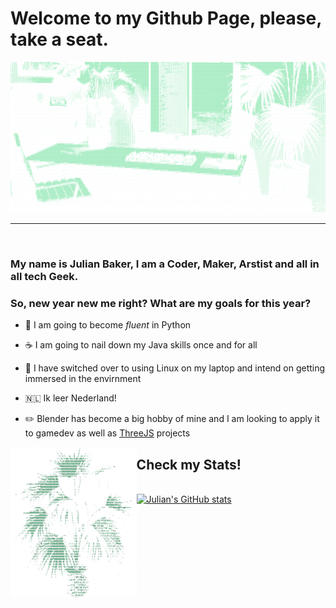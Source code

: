 # Welcome to my Github Page, please, take a seat.

![Cool Art](https://github.com/Jules3182/Jules3182/blob/main/ASCIICODE2.png?raw=true)

---

<br />

  

### My name is Julian Baker, I am a Coder, Maker, Arstist and all in all tech Geek.

  

### So, new year new me right? What are my goals for this year?

  

- 🐍 I am going to become _fluent_ in Python

- ☕ I am going to nail down my Java skills once and for all

- 🐧 I have switched over to using Linux on my laptop and intend on getting immersed in the envirnment

- 🇳🇱 Ik leer Nederland!

- ✏️ Blender has become a big hobby of mine and I am looking to apply it to gamedev as well as [ThreeJS](https://github.com/mrdoob/three.js/) projects


<img src="https://github.com/Jules3182/Jules3182/blob/main/ASCIIPLANT.png?raw=true" width="40%" align="left"> <h2>Check my Stats!</h2><br> [![Julian's GitHub stats](https://github-readme-stats.vercel.app/api?username=Jules3182&theme=dark)](https://github.com/Jules3182)   

